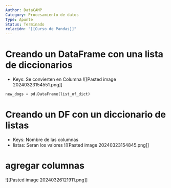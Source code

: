 ```yaml
---
Author: DataCAMP
Category: Procesamiento de datos
Type: Apunte
Status: Terminado
relación: "[[Curso de Pandas]]"
---
```

# Creando un DataFrame con una lista de diccionarios
- Keys: Se convierten en Columna
![[Pasted image 20240323154551.png]]

```python
new_dogs = pd.DataFrame(list_of_dict)
```

# Creando un DF con un diccionario de listas
- Keys: Nombre de las columnas
- listas: Seran los valores
![[Pasted image 20240323154845.png]]

# agregar columnas
![[Pasted image 20240326121911.png]]
